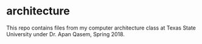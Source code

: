 # architecture
This repo contains files from my computer architecture class at Texas State University under Dr. Apan Qasem, Spring 2018.
